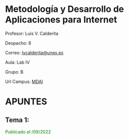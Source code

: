 # Metodología y Desarrollo de Aplicaciones para Internet

Profesor: Luis V. Calderita

Despacho: 8

Correo: lvcalderita@unex.es

Aula: Lab IV

Grupo: B

Url Campus: [MDAI](https://campusvirtual.unex.es/zonauex/avuex/course/view.php?id=18594)

# APUNTES
## Tema 1:  
<p style="color: green">Publicado el /09/2022</p>

